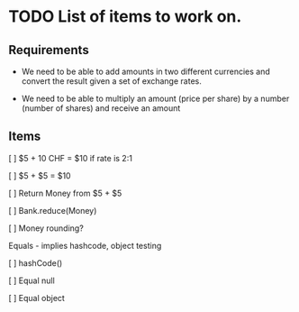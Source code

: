 # TODO List of items to work on.

## Requirements

* We need to be able to add amounts in two different currencies and convert
the result given a set of exchange rates. 

* We need to be able to multiply an amount (price per share) by a number
(number of shares) and receive an amount

## Items

[ ] $5 + 10 CHF = $10 if rate is 2:1

[ ] $5 + $5 = $10

[ ] Return Money from $5 + $5

[ ] Bank.reduce(Money)

[ ] Money rounding?

Equals - implies hashcode, object testing

  [ ] hashCode()

  [ ] Equal null

  [ ] Equal object
